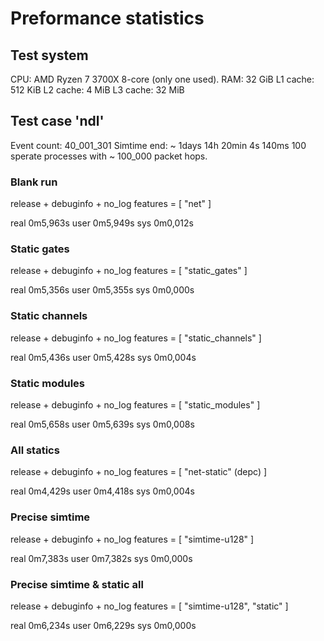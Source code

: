 # Preformance statistics

## Test system

CPU: AMD Ryzen 7 3700X 8-core (only one used).
RAM: 32 GiB
L1 cache: 512 KiB
L2 cache: 4 MiB
L3 cache: 32 MiB

## Test case 'ndl'

Event count: 40_001_301
Simtime end: ~ 1days 14h 20min 4s 140ms
100 sperate processes with ~ 100_000 packet hops.

### Blank run

release + debuginfo + no_log
features = [ "net" ]

real 0m5,963s
user 0m5,949s
sys 0m0,012s

### Static gates

release + debuginfo + no_log
features = [ "static_gates" ]

real 0m5,356s
user 0m5,355s
sys 0m0,000s

### Static channels

release + debuginfo + no_log
features = [ "static_channels" ]

real 0m5,436s
user 0m5,428s
sys 0m0,004s

### Static modules

release + debuginfo + no_log
features = [ "static_modules" ]

real 0m5,658s
user 0m5,639s
sys 0m0,008s

### All statics

release + debuginfo + no_log
features = [ "net-static" (depc) ]

real 0m4,429s
user 0m4,418s
sys 0m0,004s

### Precise simtime

release + debuginfo + no_log
features = [ "simtime-u128" ]

real 0m7,383s
user 0m7,382s
sys 0m0,000s

### Precise simtime & static all

release + debuginfo + no_log
features = [ "simtime-u128", "static" ]

real 0m6,234s
user 0m6,229s
sys 0m0,000s
